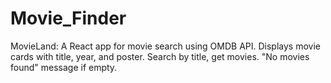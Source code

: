 # Movie_Finder
MovieLand: A React app for movie search using OMDB API. Displays movie cards with title, year, and poster. Search by title, get movies. "No movies found" message if empty.

